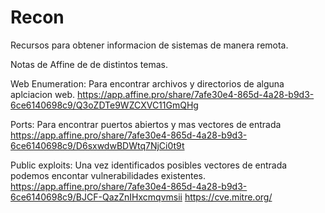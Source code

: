 # Recon
Recursos para obtener informacion de sistemas de manera remota. 

Notas de Affine de de distintos temas.

Web Enumeration: 
Para encontrar archivos y directorios de alguna aplciacion web. 
https://app.affine.pro/share/7afe30e4-865d-4a28-b9d3-6ce6140698c9/Q3oZDTe9WZCXVC11GmQHg

Ports:
Para encontrar puertos abiertos y mas vectores de entrada
https://app.affine.pro/share/7afe30e4-865d-4a28-b9d3-6ce6140698c9/D6sxwdwBDWtq7NjCi0t9t

Public exploits:
Una vez identificados posibles vectores de entrada podemos encontar vulnerabilidades existentes. 
https://app.affine.pro/share/7afe30e4-865d-4a28-b9d3-6ce6140698c9/BJCF-QazZnIHxcmqvmsii
https://cve.mitre.org/

